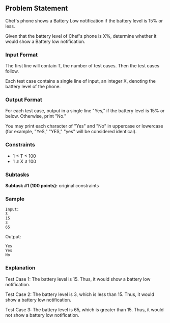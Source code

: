 ## Problem Statement

Chef's phone shows a Battery Low notification if the battery level is 15% or less.

Given that the battery level of Chef's phone is X%, determine whether it would show a Battery low notification.

### Input Format

The first line will contain T, the number of test cases. Then the test cases follow.

Each test case contains a single line of input, an integer X, denoting the battery level of the phone.

### Output Format

For each test case, output in a single line "Yes," if the battery level is 15% or below. Otherwise, print "No."

You may print each character of "Yes" and "No" in uppercase or lowercase (for example, "YeS," "YES," "yes" will be considered identical).

### Constraints

- 1 ≤ T ≤ 100
- 1 ≤ X ≤ 100

### Subtasks

**Subtask #1 (100 points):** original constraints

### Sample
```
Input:
3
15
3
65
```
Output:
```
Yes
Yes
No
```
### Explanation

Test Case 1: The battery level is 15. Thus, it would show a battery low notification.

Test Case 2: The battery level is 3, which is less than 15. Thus, it would show a battery low notification.

Test Case 3: The battery level is 65, which is greater than 15. Thus, it would not show a battery low notification.
